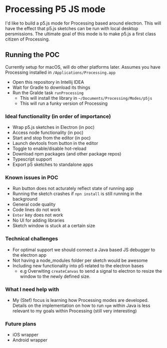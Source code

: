# Processing P5 JS mode

I'd like to build a p5.js mode for Processing based around electron. This will have the effect that p5.js sketches can be run with local desktop persmissions. The ultimate goal of this mode is to make p5.js a first class citizen of Processing. 

## Running the POC
Currently setup for macOS, will do other platforms later. Assumes you have Processing installed in `/Applications/Processing.app`

- Open this repository in Intellij IDEA
- Wait for Gradle to download its things
- Run the Gralde task `runProcessing`
  - This will install the library in `~/Documents/Processing/Modes/p5js`
  - This will run a funky version of Processing


### Ideal functionality (in order of importance)
- Wrap p5.js sketches in Electron (in poc)
- Access node functionality (in poc)
- Start and stop from the editor (in poc)
- Launch devtools from button in the editor
- Toggle to enable/disable hot-reload
- Download npm packages (and other package repos)
- Typescript support
- Export p5 sketches to standalone apps

### Known issues in POC
- Run button does not acturately reflect state of running app
- Running the sketch crashes if `npn install` is still running in the background
- General code quality
- Code lines do not work
- `Enter` key does not work
- No UI for adding libraries
- Sketch window is stuck at a certain size

### Technical challenges
- For optimal support we should connect a Java based JS debugger to the electron app
- Not having a node_modules folder per sketch would be awesome
- Including new functionality into p5 related to the electron bases
  - e.g Overwiting `createCanvas` to send a signal to electron to resize the window to the newly defined size.
 
### What I need help with
- My (Stef) focus is learning how Processing modes are developed. Details on the implementation on how to run `npm` within Java is less relevant to my goals within Processing (still very interesting)

### Future plans
- iOS wrapper
- Android wrapper
